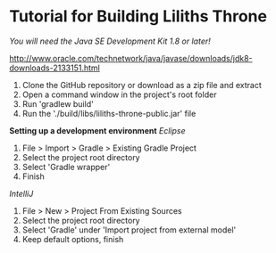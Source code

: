 # **Tutorial for Building Liliths Throne**

*You will need the Java SE Development Kit 1.8 or later!*

http://www.oracle.com/technetwork/java/javase/downloads/jdk8-downloads-2133151.html

1. Clone the GitHub repository or download as a zip file and extract
2. Open a command window in the project's root folder
3. Run 'gradlew build'
4. Run the './build/libs/liliths-throne-public.jar' file

**Setting up a development environment**
*Eclipse*
1. File > Import > Gradle > Existing Gradle Project
2. Select the project root directory
3. Select 'Gradle wrapper'
4. Finish

*IntelliJ*
1. File > New > Project From Existing Sources
2. Select the project root directory
3. Select 'Gradle' under 'Import project from external model'
4. Keep default options, finish
